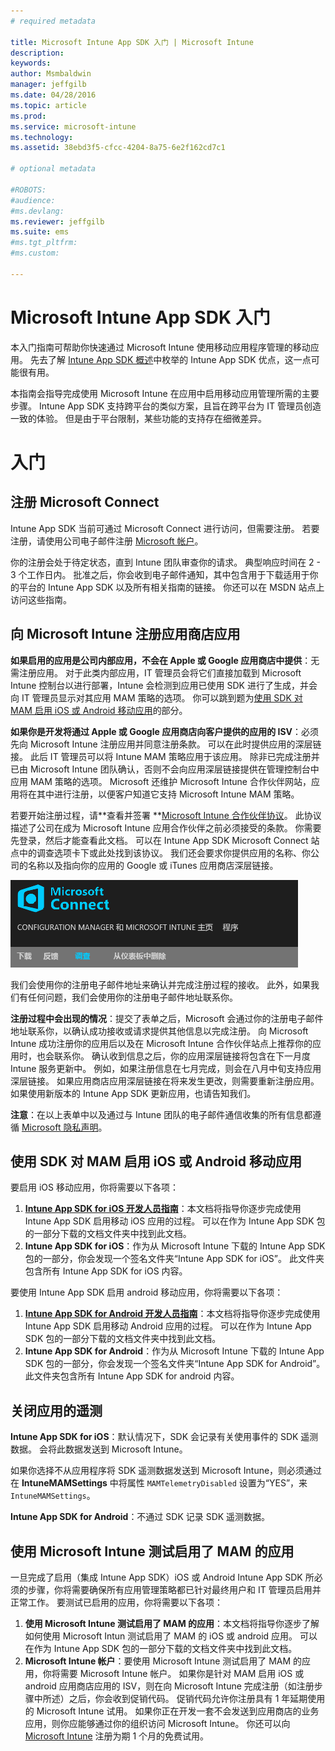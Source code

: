 ```yaml
---
# required metadata

title: Microsoft Intune App SDK 入门 | Microsoft Intune
description:
keywords:
author: Msmbaldwin
manager: jeffgilb
ms.date: 04/28/2016
ms.topic: article
ms.prod:
ms.service: microsoft-intune
ms.technology:
ms.assetid: 38ebd3f5-cfcc-4204-8a75-6e2f162cd7c1

# optional metadata

#ROBOTS:
#audience:
#ms.devlang:
ms.reviewer: jeffgilb
ms.suite: ems
#ms.tgt_pltfrm:
#ms.custom:

---
```


# Microsoft Intune App SDK 入门

本入门指南可帮助你快速通过 Microsoft Intune 使用移动应用程序管理的移动应用。 先去了解 [Intune App SDK 概述](intune-app-sdk.md)中枚举的 Intune App SDK 优点，这一点可能很有用。

本指南会指导完成使用 Microsoft Intune 在应用中启用移动应用管理所需的主要步骤。 Intune App SDK 支持跨平台的类似方案，且旨在跨平台为 IT 管理员创造一致的体验。 但是由于平台限制，某些功能的支持存在细微差异。

# 入门

## 注册 Microsoft Connect

Intune App SDK 当前可通过 Microsoft Connect 进行访问，但需要注册。 若要注册，请使用公司电子邮件注册 [Microsoft 帐户](https://connect.microsoft.com/ConfigurationManagervnext/InvitationUse.aspx?ProgramID=8967&InvitationID=8967-YJYJ-8G6X)。

你的注册会处于待定状态，直到 Intune 团队审查你的请求。 典型响应时间在 2 - 3 个工作日内。 批准之后，你会收到电子邮件通知，其中包含用于下载适用于你的平台的 Intune App SDK 以及所有相关指南的链接。 你还可以在 MSDN 站点上访问这些指南。

## 向 Microsoft Intune 注册应用商店应用

**如果启用的应用是公司内部应用，不会在 Apple 或 Google 应用商店中提供**：无需注册应用。 对于此类内部应用，IT 管理员会将它们直接加载到 Microsoft Intune 控制台以进行部署，Intune 会检测到应用已使用 SDK 进行了生成，并会向 IT 管理员显示对其应用 MAM 策略的选项。 你可以跳到题为[使用 SDK 对 MAM 启用 iOS 或 Android 移动应用](#enable-your-ios-or-android-mobile-app-for-mam-with-the-sdk)的部分。

**如果你是开发将通过 Apple 或 Google 应用商店向客户提供的应用的 ISV**：必须先向 Microsoft Intune 注册应用并同意注册条款。 可以在此时提供应用的深层链接。 此后 IT 管理员可以将 Intune MAM 策略应用于该应用。 除非已完成注册并已由 Microsoft Intune 团队确认，否则不会向应用深层链接提供在管理控制台中应用 MAM 策略的选项。 Microsoft 还维护 Microsoft Intune 合作伙伴网站，应用将在其中进行注册，以便客户知道它支持 Microsoft Intune MAM 策略。

若要开始注册过程，请**查看并签署 **[Microsoft Intune 合作伙伴协议](https://connect.microsoft.com/ConfigurationManagervnext/Survey/Survey.aspx?SurveyID=17806)。 此协议描述了公司在成为 Microsoft Intune 应用合作伙伴之前必须接受的条款。 你需要先登录，然后才能查看此文档。 可以在 Intune App SDK Microsoft Connect 站点中的调查选项卡下或此处找到该协议。 我们还会要求你提供应用的名称、你公司的名称以及指向你的应用的 Google 或 iTunes 应用商店深层链接。

![Microsoft Connect](../media/microsoft-connect.png)

我们会使用你的注册电子邮件地址来确认并完成注册过程的接收。 此外，如果我们有任何问题，我们会使用你的注册电子邮件地址联系你。

**注册过程中会出现的情况**：提交了表单之后，Microsoft 会通过你的注册电子邮件地址联系你，以确认成功接收或请求提供其他信息以完成注册。 向 Microsoft Intune 成功注册你的应用后以及在 Microsoft Intune 合作伙伴站点上推荐你的应用时，也会联系你。 确认收到信息之后，你的应用深层链接将包含在下一月度 Intune 服务更新中。 例如，如果注册信息在七月完成，则会在八月中旬支持应用深层链接。 如果应用商店应用深层链接在将来发生更改，则需要重新注册应用。 如果使用新版本的 Intune App SDK 更新应用，也请告知我们。

**注意**：在以上表单中以及通过与 Intune 团队的电子邮件通信收集的所有信息都遵循 [Microsoft 隐私声明](https://www.microsoft.com/en-us/privacystatement/default.aspx)。

## 使用 SDK 对 MAM 启用 iOS 或 Android 移动应用

要启用 iOS 移动应用，你将需要以下各项：

1. **[Intune App SDK for iOS 开发人员指南](intune-app-sdk-ios.md)**：本文档将指导你逐步完成使用 Intune App SDK 启用移动 iOS 应用的过程。 可以在作为 Intune App SDK 包的一部分下载的文档文件夹中找到此文档。
2. **Intune App SDK for iOS**：作为从 Microsoft Intune 下载的 Intune App SDK 包的一部分，你会发现一个签名文件夹“Intune App SDK for iOS”。 此文件夹包含所有 Intune App SDK for iOS 内容。

要使用 Intune App SDK 启用 android 移动应用，你将需要以下各项：

1. **[Intune App SDK for Android 开发人员指南](intune-app-sdk-android.md)**：本文档将指导你逐步完成使用 Intune App SDK 启用移动 Android 应用的过程。 可以在作为 Intune App SDK 包的一部分下载的文档文件夹中找到此文档。
2. **Intune App SDK for Android**：作为从 Microsoft Intune 下载的 Intune App SDK 包的一部分，你会发现一个签名文件夹“Intune App SDK for Android”。 此文件夹包含所有 Intune App SDK for android 内容。

## 关闭应用的遥测

**Intune App SDK for iOS**：默认情况下，SDK 会记录有关使用事件的 SDK 遥测数据。 会将此数据发送到 Microsoft Intune。

如果你选择不从应用程序将 SDK 遥测数据发送到 Microsoft Intune，则必须通过在 **IntuneMAMSettings** 中将属性 `MAMTelemetryDisabled` 设置为“YES”，来 `IntuneMAMSettings`。

**Intune App SDK for Android**：不通过 SDK 记录 SDK 遥测数据。

## 使用 Microsoft Intune 测试启用了 MAM 的应用

一旦完成了启用（集成 Intune App SDK）iOS 或 Android Intune App SDK 所必须的步骤，你将需要确保所有应用管理策略都已针对最终用户和 IT 管理员启用并正常工作。 要测试已启用的应用，你将需要以下各项：

1. **使用 Microsoft Intune 测试启用了 MAM 的应用**：本文档将指导你逐步了解如何使用 Microsoft Intun 测试启用了 MAM 的 iOS 或 android 应用。 可以在作为 Intune App SDK 包的一部分下载的文档文件夹中找到此文档。
2. **Microsoft Intune 帐户**：要使用 Microsoft Intune 测试启用了 MAM 的应用，你将需要 Microsoft Intune 帐户。 如果你是针对 MAM 启用 iOS 或 android 应用商店应用的 ISV，则在向 Microsoft Intune 完成注册（如注册步骤中所述）之后，你会收到促销代码。 促销代码允许你注册具有 1 年延期使用的 Microsoft Intune 试用。 如果你正在开发一套不会发送到应用商店的业务应用，则你应能够通过你的组织访问 Microsoft Intune。 你还可以向 [Microsoft Intune](https://portal.office.com/Signup/Signup.aspx?OfferId=40BE278A-DFD1-470a-9EF7-9F2596EA7FF9&dl=INTUNE_A&ali=1#0) 注册为期 1 个月的免费试用。



<!--HONumber=May16_HO2-->



